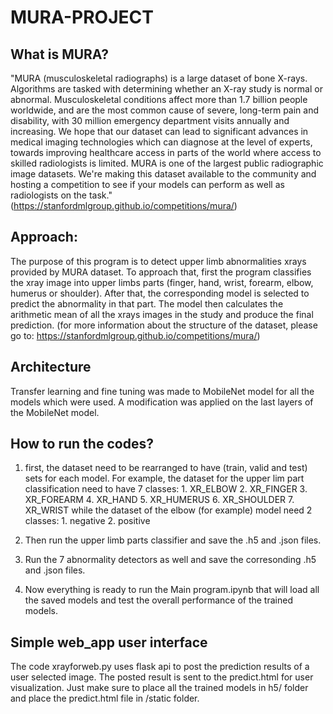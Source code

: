 # MURA-PROJECT
## What is MURA?
"MURA (musculoskeletal radiographs) is a large dataset of bone X-rays. Algorithms are tasked with determining whether an X-ray study is normal or abnormal.
Musculoskeletal conditions affect more than 1.7 billion people worldwide, and are the most common cause of severe, long-term pain and disability, with 30 million emergency department visits annually and increasing. We hope that our dataset can lead to significant advances in medical imaging technologies which can diagnose at the level of experts, towards improving healthcare access in parts of the world where access to skilled radiologists is limited.
MURA is one of the largest public radiographic image datasets. We're making this dataset available to the community and hosting a competition to see if your models can perform as well as radiologists on the task." (https://stanfordmlgroup.github.io/competitions/mura/)

## Approach:
The purpose of this program is to detect upper limb abnormalities xrays provided by MURA dataset.  To approach that, first the program classifies the xray image into upper limbs parts (finger, hand, wrist, forearm, elbow, humerus or shoulder).  After that, the corresponding model is selected to predict the abnormality in that part.  The model then calculates the arithmetic mean of all the xrays images in the study and produce the final prediction. (for more information about the structure of the dataset, please go to: https://stanfordmlgroup.github.io/competitions/mura/)

## Architecture
Transfer learning and fine tuning was made to MobileNet model for all the models which were used.  A modification was applied on the last layers of the MobileNet model.

## How to run the codes?

1. first, the dataset need to be rearranged to have (train, valid and test) sets for each model. For example, the dataset for the upper lim part classification need to have 7 classes:
           1. XR_ELBOW
           2. XR_FINGER
           3. XR_FOREARM
           4. XR_HAND
           5. XR_HUMERUS
           6. XR_SHOULDER
           7. XR_WRIST
while the dataset of the elbow (for example) model need 2 classes:
           1. negative
           2. positive
           
2.  Then run the upper limb parts classifier and save the .h5 and .json files.

3.  Run the 7 abnormality detectors as well and save the corresonding .h5 and .json files.

4.  Now everything is ready to run the Main program.ipynb that will load all the saved models and test the overall performance of the trained models.

## Simple web_app user interface
The code xrayforweb.py uses flask api to post the prediction results of a user selected image.  The posted result is sent to the predict.html for user visualization.  Just make sure to place all the trained models in h5/ folder and place the predict.html file in /static folder.



 
